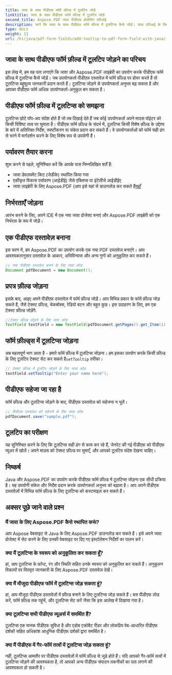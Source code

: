 ```yaml
---
title: जावा के साथ पीडीएफ फॉर्म फ़ील्ड में टूलटिप जोड़ें
linktitle: जावा के साथ पीडीएफ फॉर्म फ़ील्ड में टूलटिप जोड़ें
second_title: Aspose.PDF जावा पीडीएफ प्रोसेसिंग एपीआई
description: जानें कि जावा के साथ पीडीएफ फॉर्म फ़ील्ड में टूलटिप्स कैसे जोड़ें। जावा एपीआई के लिए Aspose.PDF का उपयोग करके चरण-दर-चरण मार्गदर्शिका।
type: docs
weight: 11
url: /hi/java/pdf-form-fields/add-tooltip-to-pdf-form-field-with-java/
---
```


## जावा के साथ पीडीएफ फॉर्म फ़ील्ड में टूलटिप जोड़ने का परिचय

इस लेख में, हम यह पता लगाएंगे कि जावा और Aspose.PDF लाइब्रेरी का उपयोग करके पीडीएफ फॉर्म फ़ील्ड में टूलटिप्स कैसे जोड़ें। जब उपयोगकर्ता पीडीएफ दस्तावेज़ में फॉर्म फ़ील्ड पर होवर करते हैं तो टूलटिप्स बहुमूल्य जानकारी प्रदान करते हैं। टूलटिप्स जोड़ने से उपयोगकर्ता अनुभव बढ़ सकता है और आपका पीडीएफ फॉर्म अधिक उपयोगकर्ता-अनुकूल बन सकता है।

## पीडीएफ फॉर्म फ़ील्ड में टूलटिप्स को समझना

टूलटिप्स छोटे पॉप-अप संदेश होते हैं जो तब दिखाई देते हैं जब कोई उपयोगकर्ता अपने माउस पॉइंटर को किसी विशिष्ट तत्व पर घुमाता है। पीडीएफ फॉर्म फ़ील्ड के संदर्भ में, टूलटिप्स किसी विशेष फ़ील्ड के उद्देश्य के बारे में अतिरिक्त निर्देश, स्पष्टीकरण या संकेत प्रदान कर सकते हैं। वे उपयोगकर्ताओं को फॉर्म सही ढंग से भरने में मार्गदर्शन करने के लिए विशेष रूप से उपयोगी हैं।

## पर्यावरण तैयार करना

शुरू करने से पहले, सुनिश्चित करें कि आपके पास निम्नलिखित शर्तें हैं:

- जावा डेवलपमेंट किट (जेडीके) स्थापित किया गया
- एकीकृत विकास पर्यावरण (आईडीई) जैसे एक्लिप्स या इंटेलीजे आईडीईए
-  जावा लाइब्रेरी के लिए Aspose.PDF (आप इसे यहां से डाउनलोड कर सकते हैं[यहाँ](https://releases.aspose.com/pdf/java/)

## निर्भरताएँ जोड़ना

आरंभ करने के लिए, अपने IDE में एक नया जावा प्रोजेक्ट बनाएं और Aspose.PDF लाइब्रेरी को एक निर्भरता के रूप में जोड़ें।

## एक पीडीएफ दस्तावेज़ बनाना

इस चरण में, हम Aspose.PDF का उपयोग करके एक नया PDF दस्तावेज़ बनाएंगे। आप आवश्यकतानुसार दस्तावेज़ के आकार, अभिविन्यास और अन्य गुणों को अनुकूलित कर सकते हैं।

```java
// नया पीडीएफ दस्तावेज़ बनाने के लिए जावा कोड
Document pdfDocument = new Document();
```

## प्रपत्र फ़ील्ड जोड़ना

इसके बाद, आइए अपने पीडीएफ दस्तावेज़ में फॉर्म फ़ील्ड जोड़ें। आप विभिन्न प्रकार के फॉर्म फ़ील्ड जोड़ सकते हैं, जैसे टेक्स्ट फ़ील्ड, चेकबॉक्स, रेडियो बटन और बहुत कुछ। इस उदाहरण के लिए, हम एक टेक्स्ट फ़ील्ड जोड़ेंगे.

```java
//टेक्स्ट फ़ील्ड जोड़ने के लिए जावा कोड
TextField textField = new TextField(pdfDocument.getPages().get_Item(1), new Rectangle(100, 100, 200, 30));
```

## फॉर्म फ़ील्ड्स में टूलटिप्स जोड़ना

 अब महत्वपूर्ण भाग आता है - हमारे फॉर्म फ़ील्ड में टूलटिप्स जोड़ना। हम इसका उपयोग करके किसी फ़ील्ड के लिए टूलटिप टेक्स्ट सेट कर सकते हैं`setTooltip` तरीका।

```java
// टेक्स्ट फ़ील्ड में टूलटिप जोड़ने के लिए जावा कोड
textField.setTooltip("Enter your name here");
```

## पीडीएफ सहेजा जा रहा है

फॉर्म फ़ील्ड और टूलटिप्स जोड़ने के बाद, पीडीएफ दस्तावेज़ को सहेजना न भूलें।

```java
// पीडीएफ दस्तावेज़ को सहेजने के लिए जावा कोड
pdfDocument.save("sample.pdf");
```

## टूलटिप का परीक्षण

यह सुनिश्चित करने के लिए कि टूलटिप्स सही ढंग से काम कर रहे हैं, जेनरेट की गई पीडीएफ को पीडीएफ व्यूअर में खोलें। अपने माउस को टेक्स्ट फ़ील्ड पर घुमाएँ, और आपको टूलटिप संदेश देखना चाहिए।

## निष्कर्ष

Java और Aspose.PDF का उपयोग करके पीडीएफ फॉर्म फ़ील्ड में टूलटिप्स जोड़ना एक सीधी प्रक्रिया है। यह उपयोगी संकेत और निर्देश प्रदान करके उपयोगकर्ता अनुभव को बढ़ाता है। आप अपने पीडीएफ दस्तावेज़ों में विभिन्न फॉर्म फ़ील्ड के लिए टूलटिप्स को कस्टमाइज़ कर सकते हैं।

## अक्सर पूछे जाने वाले प्रश्न

### मैं जावा के लिए Aspose.PDF कैसे स्थापित करूं?

आप Aspose वेबसाइट से Java के लिए Aspose.PDF डाउनलोड कर सकते हैं। इसे अपने जावा प्रोजेक्ट में सेट करने के लिए उनकी वेबसाइट पर दिए गए इंस्टॉलेशन निर्देशों का पालन करें।

### क्या मैं टूलटिप्स के स्वरूप को अनुकूलित कर सकता हूँ?

हां, आप टूलटिप्स के फ़ॉन्ट, रंग और स्थिति सहित उनके स्वरूप को अनुकूलित कर सकते हैं। अनुकूलन विकल्पों पर विस्तृत जानकारी के लिए Aspose.PDF दस्तावेज़ देखें।

### क्या मैं मौजूदा पीडीएफ फॉर्म में टूलटिप्स जोड़ सकता हूं?

हां, आप मौजूदा पीडीएफ दस्तावेज़ों में फ़ील्ड बनाने के लिए टूलटिप्स जोड़ सकते हैं। बस पीडीएफ लोड करें, फॉर्म फ़ील्ड तक पहुंचें, और टूलटिप्स सेट करें जैसा कि इस आलेख में दिखाया गया है।

### क्या टूलटिप्स सभी पीडीएफ व्यूअर्स में समर्थित हैं?

टूलटिप्स एक मानक पीडीएफ सुविधा है और एडोब एक्रोबैट रीडर और लोकप्रिय वेब-आधारित पीडीएफ दर्शकों सहित अधिकांश आधुनिक पीडीएफ दर्शकों द्वारा समर्थित है।

### क्या मैं पीडीएफ में गैर-फॉर्म तत्वों में टूलटिप्स जोड़ सकता हूं?

नहीं, टूलटिप्स आमतौर पर पीडीएफ दस्तावेज़ों में फॉर्म फ़ील्ड से जुड़े होते हैं। यदि आपको गैर-फ़ॉर्म तत्वों में टूलटिप्स जोड़ने की आवश्यकता है, तो आपको अन्य पीडीएफ संपादन तकनीकों का पता लगाने की आवश्यकता हो सकती है।